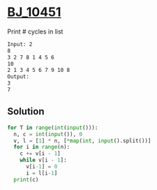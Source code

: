 # [BJ_10451](https://acmicpc.net/problem/10451)

Print # cycles in list

```txt
Input: 2
8
3 2 7 8 1 4 5 6
10
2 1 3 4 5 6 7 9 10 8
Output:
3
7
```

## Solution

```py
for T in range(int(input())):
  n, c = int(input()), 0
  v, l = [1] * n, [*map(int, input().split())]
  for i in range(n):
    c += v[i - 1]
    while v[i - 1]:
      v[i-1] = 0
      i = l[i-1]
  print(c)
```
